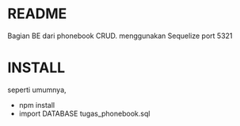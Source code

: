 # README
Bagian BE dari phonebook CRUD.
menggunakan Sequelize
port 5321

# INSTALL
seperti umumnya,
- npm install
- import DATABASE tugas_phonebook.sql
